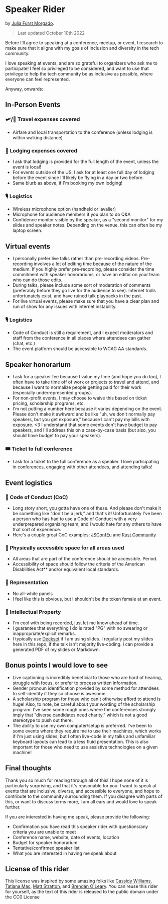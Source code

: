 # Speaker Rider
by [Julia Furst Morgado](https://www.juliafmorgado.com/).

> Last updated October 10th 2022

Before I'll agree to speaking at a conference, meetup, or event, I research to make sure that it aligns with my goals of inclusion and diversity in the tech community.

I love speaking at events, and am so grateful to organizers who ask me to participate! I feel so privileged to be considered, and want to use that privilege to help the tech community be as inclusive as possible, where everyone can feel represented.

Anyway, onwards:

## In-Person Events

### 🛩️/🚋 **Travel expenses covered**
- Airfare and local transportation to the conference (unless lodging is within walking distance)

### 🏨 **Lodging expenses covered**
- I ask that lodging is provided for the full length of the event, unless the event is local!
- For events outside of the US, I ask for at least one full day of lodging before the event since I'll likely be flying in a day or two before.
- Same blurb as above, if I'm booking my own lodging!

### 🎙 Logistics
- Wireless microphone option (handheld or lavalier)
- Microphone for audience members if you plan to do Q&A
- Confidence monitor visible by the speaker, as a "second monitor" for my slides and speaker notes. Depending on the venue, this can often be my laptop screen.

## Virtual events
- I personally prefer live talks rather than pre-recording videos. Pre-recording involves a lot of editing time because of the nature of the medium. If you highly prefer pre-recording, please consider the time commitment with speaker honorariums, or have an editor on your team who can do those edits.
- During talks, please include some sort of moderation of comments (preferably before they go live for the audience to see). Internet trolls unfortunately exist, and have ruined talk playbacks in the past.
- For live virtual events, please make sure that you have a clear plan and run of show for any issues with internet instability.

### 🎙 Logistics
- Code of Conduct is still a requirement, and I expect moderators and staff from the conference in all places where attendees can gather (chat, etc.)
- The event platform should be accessible to WCAG AA standards.

## **Speaker honorarium**
- I ask for a speaker fee because I value my time (and hope you do too), I often have to take time off of work or projects to travel and attend, and because I want to normalize people getting paid for their work (especially underrepresented groups).
- For non-profit events, I may choose to waive this based on ticket pricing, scholarship programs, etc.
- I'm not putting a number here because it varies depending on the event. Please don't make it awkward and be like "uh, we don't normally pay speakers, but you get exposure," because I can't pay my bills with exposure. <3 I understand that some events don't have budget to pay speakers, and I'll address this on a case-by-case basis (but also, you should have budget to pay your speakers).

### 🎟 **Ticket to full conference**
- I ask for a ticket to the full conference as a speaker. I love participating in conferences, engaging with other attendees, and attending talks!

## Event logistics

### 📝 **Code of Conduct (CoC)**
- Long story short, you gotta have one of these. And please don't make it be something like "don't be a jerk," and that's it! Unfortunately I've been a person who has had to use a Code of Conduct with a very underprepared organizing team, and I would hate for any others to have that sort of experience.
- Here's a couple great CoC examples: [JSConfEu](https://2019.jsconf.eu/code-of-conduct/) and [Rust Community](https://www.rust-lang.org/policies/code-of-conduct)

### 🔺 **Physically accessible space for all areas used** 
- All areas that are part of the conference should be accessible. Period.
- Accessibility of space should follow the criteria of the American Disabilities Act** and/or equivalent local standards.

### 👩 **Representation**
- No all-white panels
- I feel like this is obvious, but I shouldn't be the token female at an event.

### 📀 **Intellectual Property**
- I'm cool with being recorded, just let me know ahead of time.
- I guarantee that everything I do is rated "PG" with no swearing or inappropriate/explicit remarks.
- I typically use [Deckset](https://www.deckset.com/) if I am using slides. I regularly post my slides here in this repo, if the talk isn't majority live-coding. I can provide a generated PDF of my slides or Markdown.

## Bonus points I would love to see

- Live captioning is incredibly beneficial to those who are hard of hearing, struggle with focus, or prefer to process written information.
- Gender pronoun identification provided by some method for attendees to self-identify if they so choose is awesome.
- A scholarship program for those who can't otherwise afford to attend is huge! Also, to note, be careful about your wording of the scholarship program. I've seen some rough ones where the conferences strongly imply that "diverse candidates need charity," which is not a good stereotype to push out there.
- The ability to use my own computer/setup is preferred. I've been to some events where they require me to use their machines, which works if I'm just using slides, but I often live-code in my talks and unfamiliar keyboard layouts can lead to a less fluid presentation. This is also important for those who need to use assistive technologies on a given machine!


## Final thoughts
Thank you so much for reading through all of this! I hope none of it is particularly surprising, and that it's reasonable for you. I want to speak at events that are inclusive, diverse, and accessible to everyone, and hope to contribute to the community surrounding them. If you disagree with parts of this, or want to discuss terms more, I am all ears and would love to speak further.

If you are interested in having me speak, please provide the following:
- Confirmation you have read this speaker rider with questions/any criteria you are unable to meet
- Conference name, website, date of events, location
- Budget for speaker honorarium
- Tentative/confirmed speaker list
- What you are interested in having me speak about

## License of this rider
This license was inspired by some amazing folks like [Cassidy Williams](https://github.com/cassidoo/talks/blob/master/speaker-rider.md), [Tatiana Mac](https://gist.github.com/tatianamac/493ca668ee7f7c07a5b282f6d9132552), [Matt Stratton](https://gist.github.com/mattstratton/da8c314561010dff50ee1effc899772b), and [Brendan O'Leary](https://boleary.dev/rider/). You can reuse this rider for yourself, as the text of this rider is released to the public domain under the CC0 License
